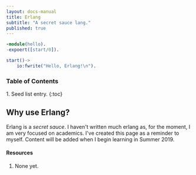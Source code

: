 ```yaml
---
layout: docs-manual
title: Erlang
subtitle: "A secret sauce lang."
published: true
---
```


```erlang
-module(hello).
-expoert([start/0]).

start()->
    io:fwrite("Hello, Erlang!\n").
```

<h3>Table of Contents</h3>
1. Seed list entry.
{:toc}

## Why use Erlang?

Erlang is a *secret sauce*. I haven't written much erlang as, for the moment, I am very focused on academics. I've created this page as a reminder to myself. Content will be added when I begin learning in Summer 2019.

#### Resources
1. None yet.
